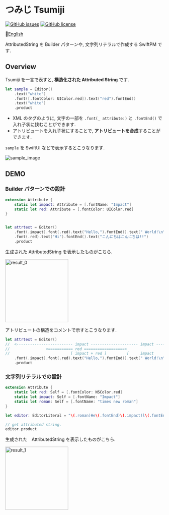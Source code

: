 # つみじ Tsumiji

[![GitHub issues](https://img.shields.io/github/issues/rrbox/Tsumiji)](https://github.com/rrbox/Tsumiji/issues)
[![GitHub license](https://img.shields.io/github/license/rrbox/Tsumiji)](https://github.com/rrbox/Tsumiji/blob/main/LICENSE)

:paperclip:[English](README_en.md)

AttributedString を Builder パターンや, 文字列リテラルで作成する SwiftPM です.

## Overview

Tsumiji を一言で表すと, **構造化された Attributed String** です.

```swift
let sample = Editor()
    .text("white")
    .font([.fontColor: UIColor.red]).text("red").fontEnd()
    .text("white")
    .product
```

- XML のタグのように, 文字の一部を `.font(_ attribute:)` と `.fontEnd()` で入れ子状に挟むことができます.
- アトリビュートを入れ子状にすることで, **アトリビュートを合成**することができます.

`sample` を SwiftUI などで表示するとこうなります.

![sample_image](https://user-images.githubusercontent.com/87851278/208862874-663479af-5b22-4d44-99f0-06181c32a99c.png)

## DEMO

### Builder パターンでの設計

``` swift
extension Attribute {
    static let impact: Attribute = [.fontName: "Impact"]
    static let red: Attribute = [.fontColor: UIColor.red]
}


let attrtext = Editor()
    .font(.impact).font(.red).text("Hello,").fontEnd().text(" World!\n")
    .font(.red).text("Hi").fontEnd().text("こんにちはこんにちは!!")
    .product
```

 生成された AttributedString を表示したものがこちら.

<img width="200" alt="result_0" src="https://user-images.githubusercontent.com/87851278/160229559-24adf968-f90d-4341-b86a-636349319cd2.png">

アトリビュートの構造をコメントで示すとこうなります.

```swift
let attrtext = Editor()
//  <------------------------- impact --------------------- impact ----------------- impact -------------------------- impact ----------
//                <=========== red ==================>                  <=========== red ===================>
//                           [ impact + red ]         [     impact     ]           [ impact + red ]          [         impact          ]
    .font(.impact).font(.red).text("Hello,").fontEnd().text(" World!\n").font(.red).text("Hi")     .fontEnd().text("こんにちはこんにちは!!")
    .product
```

### 文字列リテラルでの設計

```swift
extension Attribute {
    static let red: Self = [.fontColor: NSColor.red]
    static let impact: Self = [.fontName: "Impact"]
    static let roman: Self = [.fontName: "times new roman"]
}

let editor: EditorLiteral = "\(.roman)He\(.fontEnd)\(.impact)l\(.fontEnd)lo, \(.red)literal\(.fontEnd)\(.impact)!\(.fontEnd)"

// get attributed string.
editor.product
```

生成された　AttributedString を表示したものがこちら.

<img width="200" alt="result_1" src="https://user-images.githubusercontent.com/87851278/161392170-6075be93-dd76-46a8-aad4-85e7c6cd4060.png">

